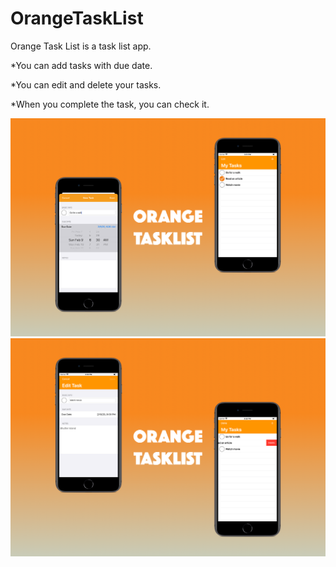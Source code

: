 # OrangeTaskList

Orange Task List is a task list app.

*You can add tasks with due date.

*You can edit and delete your tasks.

*When you complete the task, you can check it.

![](https://raw.githubusercontent.com/gokberkdergin/OrangeTaskList/master/ToDoList/3.png)
![](https://raw.githubusercontent.com/gokberkdergin/OrangeTaskList/master/ToDoList/4.png)
